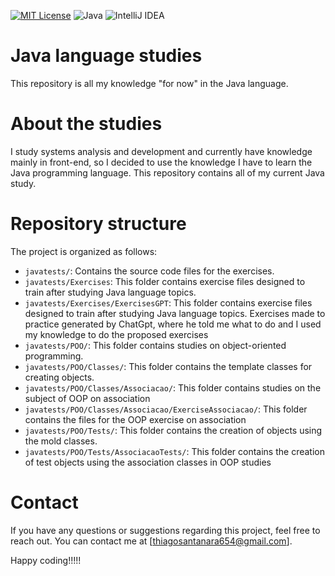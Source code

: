 [![MIT License](https://img.shields.io/badge/License-MIT-green.svg)](https://choosealicense.com/licenses/mit/)
![Java](https://img.shields.io/badge/java-%23ED8B00.svg?style=for-the-badge&logo=openjdk&logoColor=white)
![IntelliJ IDEA](https://img.shields.io/badge/IntelliJIDEA-000000.svg?style=for-the-badge&logo=intellij-idea&logoColor=white)
# Java language studies
This repository is all my knowledge "for now" in the Java language.
# About the studies
I study systems analysis and development and currently have knowledge mainly in front-end, so I decided to use the knowledge I have to learn the Java programming language. This repository contains all of my current Java study.
# Repository structure
The project is organized as follows:
* `javatests/`: Contains the source code files for the exercises.
* `javatests/Exercises`: This folder contains exercise files designed to train after studying Java language topics.
* `javatests/Exercises/ExercisesGPT`: This folder contains exercise files designed to train after studying Java language topics. Exercises made to practice generated by ChatGpt, where he told me what to do and I used my knowledge to do the proposed exercises
* `javatests/POO/`: This folder contains studies on object-oriented programming.
* `javatests/POO/Classes/`: This folder contains the template classes for creating objects.
* `javatests/POO/Classes/Associacao/`: This folder contains studies on the subject of OOP on association
* `javatests/POO/Classes/Associacao/ExerciseAssociacao/`: This folder contains the files for the OOP exercise on association
* `javatests/POO/Tests/`: This folder contains the creation of objects using the mold classes.
* `javatests/POO/Tests/AssociacaoTests/`: This folder contains the creation of test objects using the association classes in OOP studies

# Contact
If you have any questions or suggestions regarding this project, feel free to reach out. You can contact me at [thiagosantanara654@gmail.com].

Happy coding!!!!!




